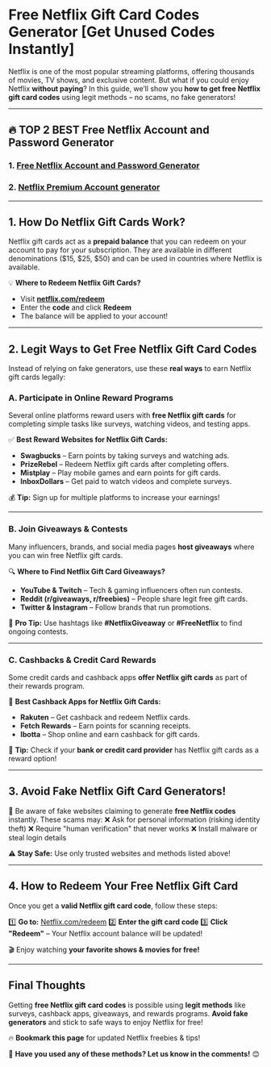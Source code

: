 # **Free Netflix Gift Card Codes Generator [Get Unused Codes Instantly]**
Netflix is one of the most popular streaming platforms, offering thousands of movies, TV shows, and exclusive content. But what if you could enjoy Netflix **without paying**? In this guide, we’ll show you **how to get free Netflix gift card codes** using legit methods – no scams, no fake generators!

---
## 🔥 TOP 2 BEST Free Netflix Account and Password Generator
### 1. [Free Netflix Account and Password Generator](https://tinyurl.com/yc4v7caw)
### 2. [Netflix Premium Account generator](https://barbar735.github.io/home/)
---


## **1. How Do Netflix Gift Cards Work?**
Netflix gift cards act as a **prepaid balance** that you can redeem on your account to pay for your subscription. They are available in different denominations ($15, $25, $50) and can be used in countries where Netflix is available.

💡 **Where to Redeem Netflix Gift Cards?**
- Visit **[netflix.com/redeem](https://www.netflix.com/redeem)**
- Enter the **code** and click **Redeem**
- The balance will be applied to your account!

---

## **2. Legit Ways to Get Free Netflix Gift Card Codes**
Instead of relying on fake generators, use these **real ways** to earn Netflix gift cards legally:

### **A. Participate in Online Reward Programs**
Several online platforms reward users with **free Netflix gift cards** for completing simple tasks like surveys, watching videos, and testing apps.

✅ **Best Reward Websites for Netflix Gift Cards:**
- **Swagbucks** – Earn points by taking surveys and watching ads.
- **PrizeRebel** – Redeem Netflix gift cards after completing offers.
- **Mistplay** – Play mobile games and earn points for gift cards.
- **InboxDollars** – Get paid to watch videos and complete surveys.

💰 **Tip:** Sign up for multiple platforms to increase your earnings!

---

### **B. Join Giveaways & Contests**
Many influencers, brands, and social media pages **host giveaways** where you can win free Netflix gift cards.

🔍 **Where to Find Netflix Gift Card Giveaways?**
- **YouTube & Twitch** – Tech & gaming influencers often run contests.
- **Reddit (r/giveaways, r/freebies)** – People share legit free gift cards.
- **Twitter & Instagram** – Follow brands that run promotions.

🚀 **Pro Tip:** Use hashtags like **#NetflixGiveaway** or **#FreeNetflix** to find ongoing contests.

---

### **C. Cashbacks & Credit Card Rewards**
Some credit cards and cashback apps **offer Netflix gift cards** as part of their rewards program.

📌 **Best Cashback Apps for Netflix Gift Cards:**
- **Rakuten** – Get cashback and redeem Netflix cards.
- **Fetch Rewards** – Earn points for scanning receipts.
- **Ibotta** – Shop online and earn cashback for gift cards.

🔔 **Tip:** Check if your **bank or credit card provider** has Netflix gift cards as a reward option!

---

## **3. Avoid Fake Netflix Gift Card Generators!**
🚨 Be aware of fake websites claiming to generate **free Netflix codes** instantly. These scams may:
❌ Ask for personal information (risking identity theft)
❌ Require "human verification" that never works
❌ Install malware or steal login details

**⚠️ Stay Safe:** Use only trusted websites and methods listed above!

---

## **4. How to Redeem Your Free Netflix Gift Card**
Once you get a **valid Netflix gift card code**, follow these steps:

1️⃣ **Go to:** [Netflix.com/redeem](https://www.netflix.com/redeem)
2️⃣ **Enter the gift card code**
3️⃣ **Click "Redeem"** – Your Netflix account balance will be updated!

🎬 Enjoy watching **your favorite shows & movies for free!**

---

## **Final Thoughts**
Getting **free Netflix gift card codes** is possible using **legit methods** like surveys, cashback apps, giveaways, and rewards programs. **Avoid fake generators** and stick to safe ways to enjoy Netflix for free!

🔥 **Bookmark this page** for updated Netflix freebies & tips!

💬 **Have you used any of these methods? Let us know in the comments!** 😊

